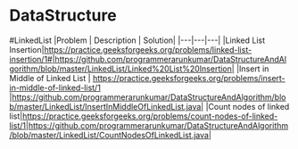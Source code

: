 # DataStructure
#LinkedList
|Problem | Description | Solution|
|---|---|---|
|Linked List Insertion|https://practice.geeksforgeeks.org/problems/linked-list-insertion/1#|https://github.com/programmerarunkumar/DataStructureAndAlgorithm/blob/master/LinkedList/Linked%20List%20Insertion|
|Insert in Middle of Linked List | https://practice.geeksforgeeks.org/problems/insert-in-middle-of-linked-list/1 |https://github.com/programmerarunkumar/DataStructureAndAlgorithm/blob/master/LinkedList/InsertInMiddleOfLinkedList.java|
|Count nodes of linked list|https://practice.geeksforgeeks.org/problems/count-nodes-of-linked-list/1|https://github.com/programmerarunkumar/DataStructureAndAlgorithm/blob/master/LinkedList/CountNodesOfLinkedList.java|

